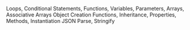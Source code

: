 Loops, Conditional Statements, Functions, Variables, Parameters, Arrays, Associative Arrays
Object Creation Functions, Inheritance, Properties, Methods, Instantiation
JSON Parse, Stringify
